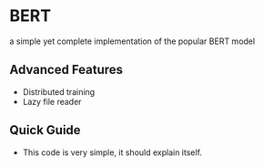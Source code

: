 # BERT
a simple yet complete implementation of the popular BERT model

## Advanced Features
- Distributed training
- Lazy file reader

## Quick Guide
- This code is very simple, it should explain itself.
